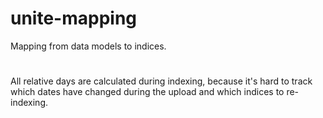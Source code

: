 # unite-mapping
Mapping from data models to indices. 

#
All relative days are calculated during indexing, because it's hard to track which dates have changed during the upload and which indices to re-indexing.
